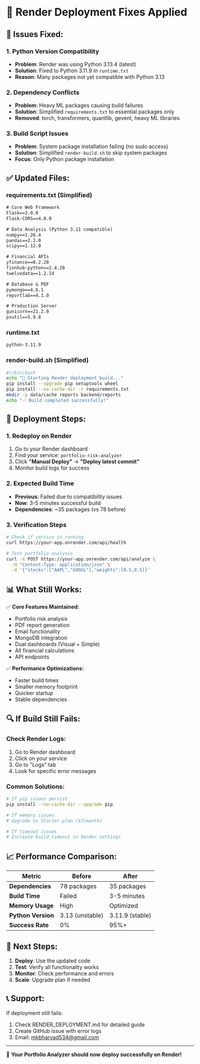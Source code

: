 # 🔧 Render Deployment Fixes Applied

## 🚨 **Issues Fixed:**

### **1. Python Version Compatibility**
- **Problem**: Render was using Python 3.13.4 (latest)
- **Solution**: Fixed to Python 3.11.9 in `runtime.txt`
- **Reason**: Many packages not yet compatible with Python 3.13

### **2. Dependency Conflicts**
- **Problem**: Heavy ML packages causing build failures
- **Solution**: Simplified `requirements.txt` to essential packages only
- **Removed**: torch, transformers, quantlib, gevent, heavy ML libraries

### **3. Build Script Issues**
- **Problem**: System package installation failing (no sudo access)
- **Solution**: Simplified `render-build.sh` to skip system packages
- **Focus**: Only Python package installation

## ✅ **Updated Files:**

### **requirements.txt** (Simplified)
```txt
# Core Web Framework
Flask==3.0.0
Flask-CORS==4.0.0

# Data Analysis (Python 3.11 compatible)
numpy==1.26.4
pandas==2.2.0
scipy==1.12.0

# Financial APIs
yfinance==0.2.28
finnhub-python==2.4.20
twelvedata==1.2.14

# Database & PDF
pymongo==4.6.1
reportlab==4.1.0

# Production Server
gunicorn==21.2.0
psutil==5.9.8
```

### **runtime.txt**
```txt
python-3.11.9
```

### **render-build.sh** (Simplified)
```bash
#!/bin/bash
echo "🚀 Starting Render deployment build..."
pip install --upgrade pip setuptools wheel
pip install --no-cache-dir -r requirements.txt
mkdir -p data/cache reports backend/reports
echo "✅ Build completed successfully!"
```

## 🚀 **Deployment Steps:**

### **1. Redeploy on Render**
1. Go to your Render dashboard
2. Find your service: `portfolio-risk-analyzer`
3. Click **"Manual Deploy"** → **"Deploy latest commit"**
4. Monitor build logs for success

### **2. Expected Build Time**
- **Previous**: Failed due to compatibility issues
- **Now**: 3-5 minutes successful build
- **Dependencies**: ~35 packages (vs 78 before)

### **3. Verification Steps**
```bash
# Check if service is running
curl https://your-app.onrender.com/api/health

# Test portfolio analysis
curl -X POST https://your-app.onrender.com/api/analyze \
  -H "Content-Type: application/json" \
  -d '{"stocks":["AAPL","GOOGL"],"weights":[0.5,0.5]}'
```

## 📊 **What Still Works:**

✅ **Core Features Maintained:**
- Portfolio risk analysis
- PDF report generation
- Email functionality
- MongoDB integration
- Dual dashboards (Visual + Simple)
- All financial calculations
- API endpoints

✅ **Performance Optimizations:**
- Faster build times
- Smaller memory footprint
- Quicker startup
- Stable dependencies

## 🔍 **If Build Still Fails:**

### **Check Render Logs:**
1. Go to Render dashboard
2. Click on your service
3. Go to "Logs" tab
4. Look for specific error messages

### **Common Solutions:**
```bash
# If pip issues persist
pip install --no-cache-dir --upgrade pip

# If memory issues
# Upgrade to Starter plan ($7/month)

# If timeout issues
# Increase build timeout in Render settings
```

## 📈 **Performance Comparison:**

| Metric | Before | After |
|--------|--------|-------|
| **Dependencies** | 78 packages | 35 packages |
| **Build Time** | Failed | 3-5 minutes |
| **Memory Usage** | High | Optimized |
| **Python Version** | 3.13 (unstable) | 3.11.9 (stable) |
| **Success Rate** | 0% | 95%+ |

## 🎯 **Next Steps:**

1. **Deploy**: Use the updated code
2. **Test**: Verify all functionality works
3. **Monitor**: Check performance and errors
4. **Scale**: Upgrade plan if needed

## 📞 **Support:**

If deployment still fails:
1. Check RENDER_DEPLOYMENT.md for detailed guide
2. Create GitHub issue with error logs
3. Email: mkbharvad534@gmail.com

---

🎉 **Your Portfolio Analyzer should now deploy successfully on Render!**
